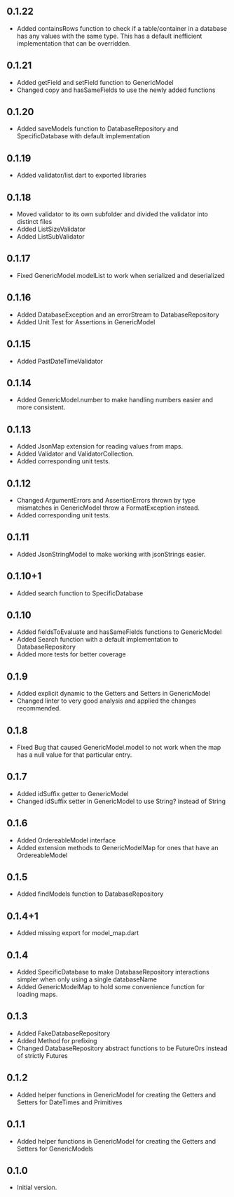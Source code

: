 ## 0.1.22

- Added containsRows function to check if a table/container in a database has any values with the same type. This has a default inefficient implementation that can be overridden.

## 0.1.21

- Added getField and setField function to GenericModel
- Changed copy and hasSameFields to use the newly added functions

## 0.1.20

- Added saveModels function to DatabaseRepository and SpecificDatabase with default implementation

## 0.1.19

- Added validator/list.dart to exported libraries

## 0.1.18

- Moved validator to its own subfolder and divided the validator into distinct files
- Added ListSizeValidator
- Added ListSubValidator

## 0.1.17

- Fixed GenericModel.modelList to work when serialized and deserialized

## 0.1.16

- Added DatabaseException and an errorStream to DatabaseRepository
- Added Unit Test for Assertions in GenericModel

## 0.1.15

- Added PastDateTimeValidator

## 0.1.14

- Added GenericModel.number to make handling numbers easier and more consistent.

## 0.1.13

- Added JsonMap extension for reading values from maps.
- Added Validator and ValidatorCollection.
- Added corresponding unit tests.

## 0.1.12

- Changed ArgumentErrors and AssertionErrors thrown by type mismatches in GenericModel throw a FormatException instead.
- Added corresponding unit tests.

## 0.1.11

- Added JsonStringModel to make working with jsonStrings easier.

## 0.1.10+1

- Added search function to SpecificDatabase

## 0.1.10

- Added fieldsToEvaluate and hasSameFields functions to GenericModel
- Added Search function with a default implementation to DatabaseRepository
- Added more tests for better coverage

## 0.1.9

- Added explicit dynamic to the Getters and Setters in GenericModel
- Changed linter to very good analysis and applied the changes recommended.

## 0.1.8

- Fixed Bug that caused GenericModel.model to not work when the map has a null value for that particular entry.

## 0.1.7

- Added idSuffix getter to GenericModel
- Changed idSuffix setter in GenericModel to use String? instead of String 

## 0.1.6

- Added OrdereableModel interface
- Added extension methods to GenericModelMap for ones that have an OrdereableModel

## 0.1.5

- Added findModels function to DatabaseRepository

## 0.1.4+1

- Added missing export for model_map.dart

## 0.1.4

- Added SpecificDatabase to make DatabaseRepository interactions simpler when only using a single databaseName
- Added GenericModelMap to hold some convenience function for loading maps.

## 0.1.3

- Added FakeDatabaseRepository
- Added Method for prefixing
- Changed DatabaseRepository abstract functions to be FutureOrs instead of strictly Futures

## 0.1.2

- Added helper functions in GenericModel for creating the Getters and Setters for DateTimes and Primitives

## 0.1.1

- Added helper functions in GenericModel for creating the Getters and Setters for GenericModels

## 0.1.0

- Initial version.
